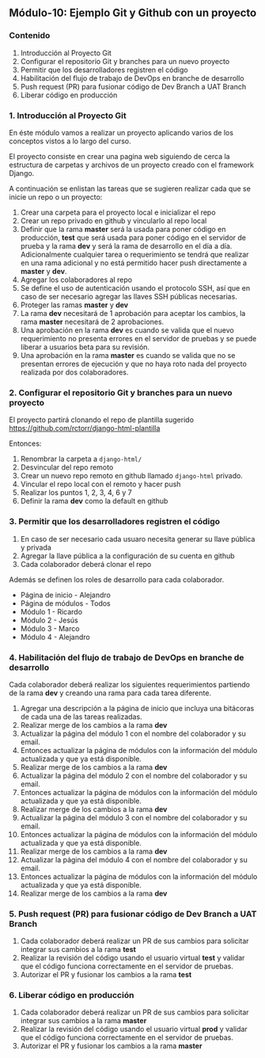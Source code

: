 ## Módulo-10: Ejemplo Git y Github con un proyecto

### Contenido

1. Introducción al Proyecto Git
2. Configurar el repositorio Git y branches para un nuevo proyecto
3. Permitir que los desarrolladores registren el código
4. Habilitación del flujo de trabajo de DevOps en branche de desarrollo
5. Push request (PR) para fusionar código de Dev Branch a UAT Branch
6. Liberar código en producción

### 1. Introducción al Proyecto Git

En éste módulo vamos a realizar un proyecto aplicando varios de los conceptos vistos a lo largo del curso.

El proyecto consiste en crear una pagina web siguiendo de cerca la estructura de carpetas y archivos de un proyecto creado con el framework Django.

A continuación se enlistan las tareas que se sugieren realizar cada que se inicie un repo o un proyecto:

1. Crear una carpeta para el proyecto local e inicializar el repo
2. Crear un repo privado en github y vincularlo al repo local
3. Definir que la rama **master** será la usada para poner código en producción, **test** que será usada para poner código en el servidor de prueba y la rama **dev** y será la rama de desarrollo en el día a día. Adicionalmente cualquier tarea o requerimiento se tendrá que realizar en una rama adicional y no está permitido hacer push directamente a **master** y **dev**.
4. Agregar los colaboradores al repo
5. Se define el uso de autenticación usando el protocolo SSH, así que en caso de ser necesario agregar las llaves SSH públicas necesarias.
6. Proteger las ramas **master** y **dev**
7. La rama **dev** necesitará de 1 aprobación para aceptar los cambios, la rama **master** necesitará de 2 aprobaciones.
8. Una aprobación en la rama **dev** es cuando se valida que el nuevo requerimiento no presenta errores en el servidor de pruebas y se puede liberar a usuarios beta para su revisión.
9. Una aprobación en la rama **master** es cuando se valida que no se presentan errores de ejecución y que no haya roto nada del proyecto realizada por dos colaboradores.

### 2. Configurar el repositorio Git y branches para un nuevo proyecto

El proyecto partirá clonando el repo de plantilla sugerido https://github.com/rctorr/django-html-plantilla

Entonces:
1. Renombrar la carpeta a `django-html/`
2. Desvincular del repo remoto
3. Crear un nuevo repo remoto en github llamado `django-html` privado.
4. Vincular el repo local con el remoto y hacer push
5. Realizar los puntos 1, 2, 3, 4, 6 y 7
6. Definir la rama **dev** como la default en github

### 3. Permitir que los desarrolladores registren el código

1. En caso de ser necesario cada usuaro necesita generar su llave pública y privada
2. Agregar la llave pública a la configuración de su cuenta en github
3. Cada colaborador deberá clonar el repo

Además se definen los roles de desarrollo para cada colaborador.

- Página de inicio - Alejandro
- Página de módulos - Todos
- Módulo 1 - Ricardo
- Módulo 2 - Jesús
- Módulo 3 - Marco
- Módulo 4 - Alejandro


### 4. Habilitación del flujo de trabajo de DevOps en branche de desarrollo

Cada colaborador deberá realizar los siguientes requerimientos partiendo de la rama **dev** y creando una rama para cada tarea diferente.

1. Agregar una descripción a la página de inicio que incluya una bitácoras de cada una de las tareas realizadas.
1. Realizar merge de los cambios a la rama **dev**
1. Actualizar la página del módulo 1 con el nombre del colaborador y su email.
1. Entonces actualizar la página de módulos con la información del módulo actualizada y que ya está disponible.
1. Realizar merge de los cambios a la rama **dev**
1. Actualizar la página del módulo 2 con el nombre del colaborador y su email.
1. Entonces actualizar la página de módulos con la información del módulo actualizada y que ya está disponible.
1. Realizar merge de los cambios a la rama **dev**
1. Actualizar la página del módulo 3 con el nombre del colaborador y su email.
1. Entonces actualizar la página de módulos con la información del módulo actualizada y que ya está disponible.
1. Realizar merge de los cambios a la rama **dev**
1. Actualizar la página del módulo 4 con el nombre del colaborador y su email.
1. Entonces actualizar la página de módulos con la información del módulo actualizada y que ya está disponible.
1. Realizar merge de los cambios a la rama **dev**

### 5. Push request (PR) para fusionar código de Dev Branch a UAT Branch

1. Cada colaborador deberá realizar un PR de sus cambios para solicitar integrar sus cambios a la rama **test**
1. Realizar la revisión del código usando el usuario virtual **test** y validar que el código funciona correctamente en el servidor de pruebas.
1. Autorizar el PR y fusionar los cambios a la rama **test**

### 6. Liberar código en producción

1. Cada colaborador deberá realizar un PR de sus cambios para solicitar integrar sus cambios a la rama **master**
1. Realizar la revisión del código usando el usuario virtual **prod** y validar que el código funciona correctamente en el servidor de pruebas.
1. Autorizar el PR y fusionar los cambios a la rama **master**
